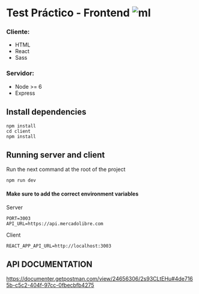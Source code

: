 # Test Práctico - Frontend ![ml](https://user-images.githubusercontent.com/22374792/220534063-aea3b68e-ee5f-4570-9a83-b4176a47dfaf.svg)

### Cliente:
- HTML
- React
- Sass

### Servidor:
- Node >= 6
- Express

## Install dependencies
```
npm install
cd client
npm install
```

## Running server and client
Run the next command at the root of the project
```
npm run dev
```

#### Make sure to add the correct environment variables
Server
```
PORT=3003
API_URL=https://api.mercadolibre.com
```

Client
```
REACT_APP_API_URL=http://localhost:3003
```

## API DOCUMENTATION

https://documenter.getpostman.com/view/24656306/2s93CLtEHu#4de7165b-c5c2-404f-97cc-0fbecbfb4275
